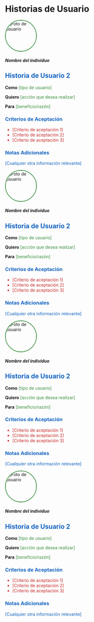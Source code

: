 <!-- Agrega esto en la parte superior del archivo para incluir Bootstrap -->
<link href="https://maxcdn.bootstrapcdn.com/bootstrap/4.5.2/css/bootstrap.min.css" rel="stylesheet">

# Historias de Usuario

<div class="row row-cols-1 row-cols-md-2 g-4">
  <div class="col">
    <div class="card border-primary mb-3" style="max-width: 540px;">
      <div class="row g-0">
        <div class="col-md-4 d-flex align-items-center justify-content-center flex-column">
          <div style="width: 100px; height: 100px; border-radius: 50%; overflow: hidden; border: 2px solid #388E3C; margin-bottom: 20px;">
            <img src="[URL_de_la_foto]" alt="Foto de usuario" style="width: 100%; height: 100%; object-fit: cover;">
          </div>
          <h5 class="mb-0">Nombre del individuo</h5>
        </div>
        <div class="col-md-8">
          <div class="card-body">
            <div class="row">
              <div class="col-md-6">
                <h2 class="card-title" style="color:#1565C0;">Historia de Usuario 2</h2>
                <p><strong>Como</strong> <span style="color:#388E3C;">[tipo de usuario]</span></p>
                <p><strong>Quiero</strong> <span style="color:#388E3C;">[acción que desea realizar]</span></p>
                <p><strong>Para</strong> <span style="color:#388E3C;">[beneficio/razón]</span></p>
              </div>
              <div class="col-md-6">
                <h3 style="color:#1565C0;">Criterios de Aceptación</h3>
                <ul style="color:#C62828;">
                  <li>[Criterio de aceptación 1]</li>
                  <li>[Criterio de aceptación 2]</li>
                  <li>[Criterio de aceptación 3]</li>
                </ul>
                <h3 style="color:#1565C0;">Notas Adicionales</h3>
                <p style="color:#1565C0;">[Cualquier otra información relevante]</p>
              </div>
            </div>
          </div>
        </div>
      </div>
    </div>
  </div>
  <div class="col">
    <div class="card border-primary mb-3" style="max-width: 540px;">
      <div class="row g-0">
        <div class="col-md-4 d-flex align-items-center justify-content-center flex-column">
          <div style="width: 100px; height: 100px; border-radius: 50%; overflow: hidden; border: 2px solid #388E3C; margin-bottom: 20px;">
            <img src="[URL_de_la_foto]" alt="Foto de usuario" style="width: 100%; height: 100%; object-fit: cover;">
          </div>
          <h5 class="mb-0">Nombre del individuo</h5>
        </div>
        <div class="col-md-8">
          <div class="card-body">
            <div class="row">
              <div class="col-md-6">
                <h2 class="card-title" style="color:#1565C0;">Historia de Usuario 2</h2>
                <p><strong>Como</strong> <span style="color:#388E3C;">[tipo de usuario]</span></p>
                <p><strong>Quiero</strong> <span style="color:#388E3C;">[acción que desea realizar]</span></p>
                <p><strong>Para</strong> <span style="color:#388E3C;">[beneficio/razón]</span></p>
              </div>
              <div class="col-md-6">
                <h3 style="color:#1565C0;">Criterios de Aceptación</h3>
                <ul style="color:#C62828;">
                  <li>[Criterio de aceptación 1]</li>
                  <li>[Criterio de aceptación 2]</li>
                  <li>[Criterio de aceptación 3]</li>
                </ul>
                <h3 style="color:#1565C0;">Notas Adicionales</h3>
                <p style="color:#1565C0;">[Cualquier otra información relevante]</p>
              </div>
            </div>
          </div>
        </div>
      </div>
    </div>
  </div>
  <div class="col">
    <div class="card border-primary mb-3" style="max-width: 540px;">
      <div class="row g-0">
        <div class="col-md-4 d-flex align-items-center justify-content-center flex-column">
          <div style="width: 100px; height: 100px; border-radius: 50%; overflow: hidden; border: 2px solid #388E3C; margin-bottom: 20px;">
            <img src="[URL_de_la_foto]" alt="Foto de usuario" style="width: 100%; height: 100%; object-fit: cover;">
          </div>
          <h5 class="mb-0">Nombre del individuo</h5>
        </div>
        <div class="col-md-8">
          <div class="card-body">
            <div class="row">
              <div class="col-md-6">
                <h2 class="card-title" style="color:#1565C0;">Historia de Usuario 2</h2>
                <p><strong>Como</strong> <span style="color:#388E3C;">[tipo de usuario]</span></p>
                <p><strong>Quiero</strong> <span style="color:#388E3C;">[acción que desea realizar]</span></p>
                <p><strong>Para</strong> <span style="color:#388E3C;">[beneficio/razón]</span></p>
              </div>
              <div class="col-md-6">
                <h3 style="color:#1565C0;">Criterios de Aceptación</h3>
                <ul style="color:#C62828;">
                  <li>[Criterio de aceptación 1]</li>
                  <li>[Criterio de aceptación 2]</li>
                  <li>[Criterio de aceptación 3]</li>
                </ul>
                <h3 style="color:#1565C0;">Notas Adicionales</h3>
                <p style="color:#1565C0;">[Cualquier otra información relevante]</p>
              </div>
            </div>
          </div>
        </div>
      </div>
    </div>
  </div>
  <div class="col">
    <div class="card border-primary mb-3" style="max-width: 540px;">
      <div class="row g-0">
        <div class="col-md-4 d-flex align-items-center justify-content-center flex-column">
          <div style="width: 100px; height: 100px; border-radius: 50%; overflow: hidden; border: 2px solid #388E3C; margin-bottom: 20px;">
            <img src="[URL_de_la_foto]" alt="Foto de usuario" style="width: 100%; height: 100%; object-fit: cover;">
          </div>
          <h5 class="mb-0">Nombre del individuo</h5>
        </div>
        <div class="col-md-8">
          <div class="card-body">
            <div class="row">
              <div class="col-md-6">
                <h2 class="card-title" style="color:#1565C0;">Historia de Usuario 2</h2>
                <p><strong>Como</strong> <span style="color:#388E3C;">[tipo de usuario]</span></p>
                <p><strong>Quiero</strong> <span style="color:#388E3C;">[acción que desea realizar]</span></p>
                <p><strong>Para</strong> <span style="color:#388E3C;">[beneficio/razón]</span></p>
              </div>
              <div class="col-md-6">
                <h3 style="color:#1565C0;">Criterios de Aceptación</h3>
                <ul style="color:#C62828;">
                  <li>[Criterio de aceptación 1]</li>
                  <li>[Criterio de aceptación 2]</li>
                  <li>[Criterio de aceptación 3]</li>
                </ul>
                <h3 style="color:#1565C0;">Notas Adicionales</h3>
                <p style="color:#1565C0;">[Cualquier otra información relevante]</p>
              </div>
            </div>
          </div>
        </div>
      </div>
    </div>
  </div>
</div>
  </div>
 